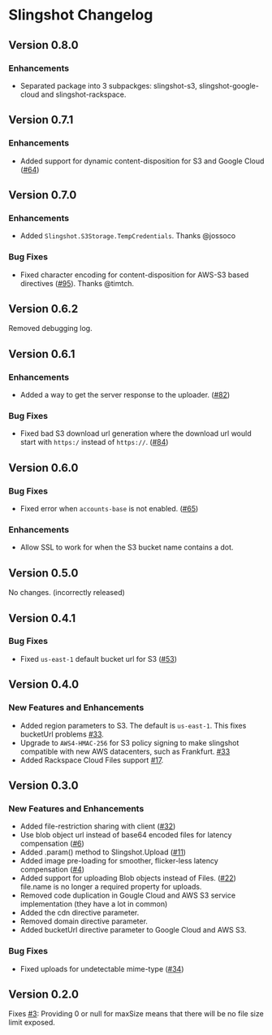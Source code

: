 Slingshot Changelog
===================

## Version 0.8.0

### Enhancements

 * Separated package into 3 subpackges: slingshot-s3, slingshot-google-cloud and
 slingshot-rackspace.

## Version 0.7.1

### Enhancements

 * Added support for dynamic content-disposition for S3 and Google Cloud
 ([#64](https://github.com/CulturalMe/meteor-slingshot/issues/64))

## Version 0.7.0

### Enhancements

 * Added `Slingshot.S3Storage.TempCredentials`. Thanks @jossoco

### Bug Fixes

 * Fixed character encoding for content-disposition for AWS-S3 based directives
 ([#95](https://github.com/CulturalMe/meteor-slingshot/issues/95)). Thanks @timtch.

## Version 0.6.2

Removed debugging log.

## Version 0.6.1

### Enhancements

 * Added a way to get the server response to the uploader.
 ([#82](https://github.com/CulturalMe/meteor-slingshot/issues/82))

### Bug Fixes

 * Fixed bad S3 download url generation where the download url would start with
 `https:/` instead of `https://`.
 ([#84](https://github.com/CulturalMe/meteor-slingshot/issues/84))

## Version 0.6.0

### Bug Fixes

 * Fixed error when `accounts-base` is not enabled.
 ([#65](https://github.com/CulturalMe/meteor-slingshot/issues/65))

### Enhancements

 * Allow SSL to work for when the S3 bucket name contains a dot.

## Version 0.5.0

No changes. (incorrectly released)

## Version 0.4.1

### Bug Fixes

 * Fixed `us-east-1` default bucket url for S3
 ([#53](https://github.com/CulturalMe/meteor-slingshot/issues/53))

## Version 0.4.0

### New Features and Enhancements

 * Added region parameters to S3. The default is `us-east-1`. This fixes bucketUrl problems
 [#33](https://github.com/CulturalMe/meteor-slingshot/issues/33).
 * Upgrade to `AWS4-HMAC-256` for S3 policy signing to make slingshot compatible with new AWS datacenters, such as Frankfurt. [#33](https://github.com/CulturalMe/meteor-slingshot/issues/33)
 * Added Rackspace Cloud Files support [#17](https://github.com/CulturalMe/meteor-slingshot/issues/17).

## Version 0.3.0

### New Features and Enhancements

 * Added file-restriction sharing with client ([#32](https://github.com/CulturalMe/meteor-slingshot/issues/32))
 * Use blob object url instead of base64 encoded files for latency compensation ([#6](https://github.com/CulturalMe/meteor-slingshot/issues/6))
 * Added .param() method to Slingshot.Upload ([#11](https://github.com/CulturalMe/meteor-slingshot/issues/6))
 * Added image pre-loading for smoother, flicker-less latency compensation ([#4](https://github.com/CulturalMe/meteor-slingshot/issues/4))
 * Added support for uploading Blob objects instead of Files. ([#22](https://github.com/CulturalMe/meteor-slingshot/issues/22)) file.name is no longer a required property for uploads.
 * Removed code duplication in Gougle Cloud and AWS S3 service implementation (they have a lot in common)
 * Added the cdn directive parameter.
 * Removed domain directive parameter.
 * Added bucketUrl directive parameter to Google Cloud and AWS S3.

### Bug Fixes

 * Fixed uploads for undetectable mime-type ([#34](https://github.com/CulturalMe/meteor-slingshot/issues/34))

## Version 0.2.0

Fixes [#3](https://github.com/CulturalMe/meteor-slingshot/issues/3): Providing 0 or null for maxSize means that there will be no file size limit exposed.
